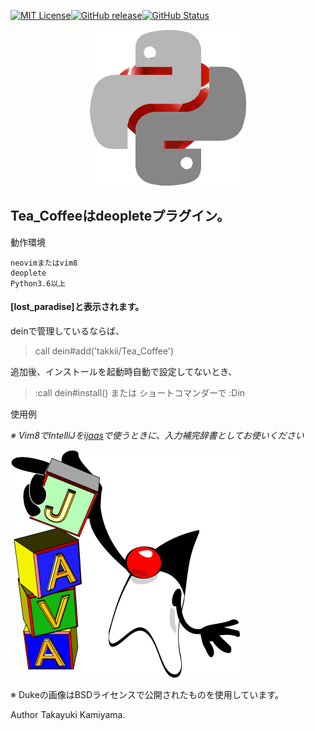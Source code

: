 [![MIT License](http://img.shields.io/badge/license-MIT-blue.svg?style=flat)](LICENSE)[![GitHub release](https://img.shields.io/github/release/takkii/Tea_Coffee.svg?style=flat)](GitHub)[![GitHub Status](https://img.shields.io/github/last-commit/takkii/Tea_Coffee.svg?style=flat)](GitHub)

<div align="center"><img src="https://github.com/takkii/Bignyanco/blob/master/images/python_ruby.gif" alt="PythonとRuby" title="logo"></div>

## Tea_Coffeeはdeopleteプラグイン。

動作環境

```
neovimまたはvim8 
deoplete
Python3.6以上
```

#### [lost_paradise]と表示されます。

deinで管理しているならば、

> call dein#add('takkii/Tea_Coffee')

追加後、インストールを起動時自動で設定してないとき、

>:call dein#install() または ショートコマンダーで :Din

使用例

*※ Vim8でIntelliJを[ijaas](https://github.com/takkii/build_ijaas)で使うときに、入力補完辞書としてお使いください*

![Duke](https://github.com/takkii/Tea_Coffee/blob/master/image/Duke_Blocks.gif)

※ Dukeの画像はBSDライセンスで公開されたものを使用しています。

Author Takayuki Kamiyama.
